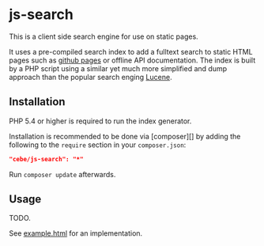 js-search
=========

This is a client side search engine for use on static pages.

It uses a pre-compiled search index to add a fulltext search to static HTML pages such as
[github pages][] or offline API documentation. The index is built by a PHP script using a
similar yet much more simplified and dump approach than the popular search enging [Lucene].

[github pages]: https://pages.github.com/
[Lucene]: http://lucene.apache.org/


Installation
------------

PHP 5.4 or higher is required to run the index generator.

Installation is recommended to be done via [composer][] by adding the following to the `require` section in your `composer.json`:

```json
"cebe/js-search": "*"
```

Run `composer update` afterwards.


Usage
-----

TODO.

See [example.html](example.html) for an implementation.

